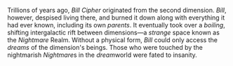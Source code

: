 Trillions of years ago, *Bill Cipher* originated from the second dimension. *Bill*, however, despised living there, and burned it down along with everything it had ever known, including its own *parents*. It eventually took over a *boiling*, shifting intergalactic rift between dimensions—a *strange* space known as the *Nightmare* Realm. Without a physical form, *Bill* could only access the *dreams* of the dimension's beings. Those who were touched by the nightmarish *Nightmare*s in the *dream*world were fated to insanity.
